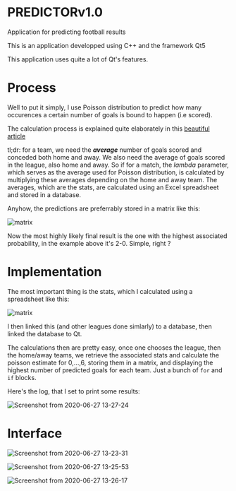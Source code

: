 # PREDICTORv1.0
Application for predicting football results 

This is an application developped using C++ and the framework Qt5

This application uses quite a lot of Qt's features.

# Process

Well to put it simply, I use Poisson distribution to predict how many occurences a certain number of goals is bound to happen (i.e scored).

The calculation process is explained quite elaborately in this [beautiful article](https://help.smarkets.com/hc/en-gb/articles/115001457989-How-to-calculate-Poisson-distribution-for-football-betting) 

tl;dr: for a team, we need the ***average*** number of goals scored and conceded both home and away. We also need the average of goals scored in the league, also home and away. So if for a match, the *lambda* parameter, which serves as the average used for Poisson distribution, is calculated by multiplying these averages depending on the home and away team. The averages, which are the stats, are calculated using an Excel spreadsheet and stored in a database. 

Anyhow, the predictions are preferrably stored in a matrix like this:

![matrix](https://user-images.githubusercontent.com/61631857/85921855-32bbaa00-b877-11ea-8f5b-d7a026162a4d.png)

Now the most highly likely final result is the one with the highest associated probability, in the example above it's 2-0. Simple, right ?

# Implementation

The most important thing is the stats, which I calculated using a spreadsheet like this:

![matrix](https://user-images.githubusercontent.com/61631857/85921942-b70e2d00-b877-11ea-8feb-16c4f3589b44.png)

I then linked this (and other leagues done simlarly) to a database, then linked the database to Qt.

The calculations then are pretty easy, once one chooses the league, then the home/away teams, we retrieve the associated stats and calculate the poisson estimate for 0,...,6, storing them in a matrix, and displaying the highest number of predicted goals for each team. Just a bunch of `for` and `if` blocks.   

Here's the log, that I set to print some results: 

![Screenshot from 2020-06-27 13-27-24](https://user-images.githubusercontent.com/61631857/85922295-1a00c380-b87a-11ea-9496-f7916d162462.png)

# Interface

![Screenshot from 2020-06-27 13-23-31](https://user-images.githubusercontent.com/61631857/85922289-12411f00-b87a-11ea-9de8-05b1af750b5f.png)

![Screenshot from 2020-06-27 13-25-53](https://user-images.githubusercontent.com/61631857/85922291-14a37900-b87a-11ea-9704-38eacf44620e.png)

![Screenshot from 2020-06-27 13-26-17](https://user-images.githubusercontent.com/61631857/85922292-179e6980-b87a-11ea-9666-3c7e3ce5c714.png)







